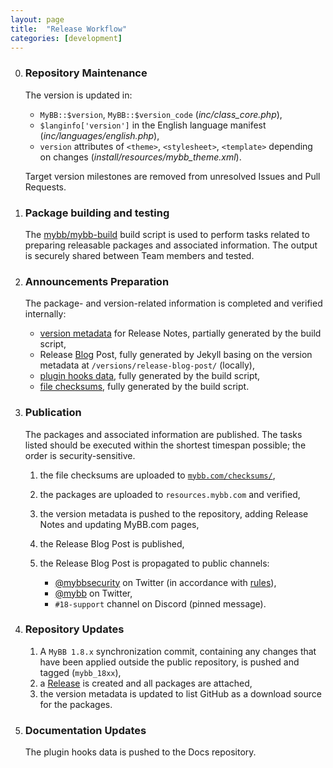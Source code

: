 ```yaml
---
layout: page
title:  "Release Workflow"
categories: [development]
---
```


0. ### Repository Maintenance

   The version is updated in:
   - `MyBB::$version`, `MyBB::$version_code` (_inc/class_core.php_),
   - `$langinfo['version']` in the English language manifest (_inc/languages/english.php_),
   - `version` attributes of `<theme>`, `<stylesheet>`, `<template>` depending on changes (_install/resources/mybb_theme.xml_).

   Target version milestones are removed from unresolved Issues and Pull Requests.


1. ### Package building and testing
   The [mybb/mybb-build](https://github.com/mybb/mybb-build) build script is used to perform tasks related to preparing releasable packages and associated information.
   The output is securely shared between Team members and tested.

2. ### Announcements Preparation

   The package- and version-related information is completed and verified internally:

   - [version metadata](https://github.com/mybb/mybb.com/tree/gh-pages/_versions/) for Release Notes, partially generated by the build script,
   - Release [Blog](https://blog.mybb.com/) Post, fully generated by Jekyll basing on the version metadata at `/versions/release-blog-post/` (locally),
   - [plugin hooks data](https://github.com/mybb/docs.mybb.com/blob/gh-pages/_data/18_plugin_hooks.yml), fully generated by the build script,
   - [file checksums](https://github.com/mybb/mybb.com/tree/gh-pages/checksums), fully generated by the build script.

3. ### Publication

   The packages and associated information are published. The tasks listed should be executed within the shortest timespan possible; the order is security-sensitive.

   1. the file checksums are uploaded to [`mybb.com/checksums/`](https://github.com/mybb/mybb.com/tree/gh-pages/checksums),
   2. the packages are uploaded to `resources.mybb.com` and verified,
   3. the version metadata is pushed to the repository, adding Release Notes and updating MyBB.com pages,
   4. the Release Blog Post is published,
   5. the Release Blog Post is propagated to public channels:

      - [@mybbsecurity](https://twitter.com/mybbsecurity) on Twitter (in accordance with [rules](https://github.com/mybb/meta-internal/blob/master/docs/social-twitter-mybbsecurity.md)),
      - [@mybb](https://twitter.com/mybb) on Twitter,
      - `#18-support` channel on Discord (pinned message).

4. ### Repository Updates

   1. A `MyBB 1.8.x` synchronization commit, containing any changes that have been applied outside the public repository, is pushed and tagged (`mybb_18xx`),
   2. a [Release](https://github.com/mybb/mybb/releases) is created and all packages are attached,
   3. the version metadata is updated to list GitHub as a download source for the packages.

5. ### Documentation Updates
   The plugin hooks data is pushed to the Docs repository.
